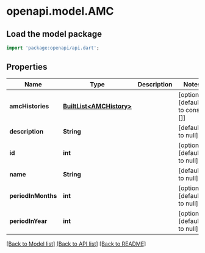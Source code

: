 # openapi.model.AMC

## Load the model package
```dart
import 'package:openapi/api.dart';
```

## Properties
Name | Type | Description | Notes
------------ | ------------- | ------------- | -------------
**amcHistories** | [**BuiltList&lt;AMCHistory&gt;**](AMCHistory.md) |  | [optional] [default to const []]
**description** | **String** |  | [default to null]
**id** | **int** |  | [optional] [default to null]
**name** | **String** |  | [default to null]
**periodInMonths** | **int** |  | [optional] [default to null]
**periodInYear** | **int** |  | [optional] [default to null]

[[Back to Model list]](../README.md#documentation-for-models) [[Back to API list]](../README.md#documentation-for-api-endpoints) [[Back to README]](../README.md)



